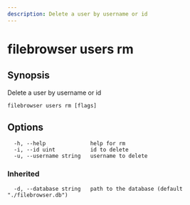 ```yaml
---
description: Delete a user by username or id
---
```


# filebrowser users rm

## Synopsis

Delete a user by username or id

```text
filebrowser users rm [flags]
```

## Options

```text
  -h, --help              help for rm
  -i, --id uint           id to delete
  -u, --username string   username to delete
```

### Inherited

```text
  -d, --database string   path to the database (default "./filebrowser.db")
```

